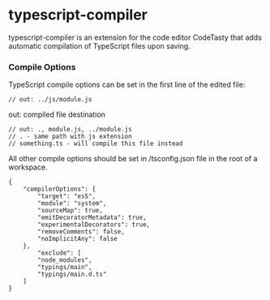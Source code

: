 # typescript-compiler

typescript-compiler is an extension for the code editor CodeTasty that adds automatic compilation of TypeScript files upon saving.


### Compile Options

TypeScript compile options can be set in the first line of the edited file:

    // out: ../js/module.js

out: compiled file destination

    // out: ., module.js, ../module.js
    // . - same path with js extension
    // something.ts - will compile this file instead
    
All other compile options should be set in /tsconfig.json file in the root of a workspace.

    {
        "compilerOptions": {
            "target": "es5",
            "module": "system",
            "sourceMap": true,
            "emitDecoratorMetadata": true,
            "experimentalDecorators": true,
            "removeComments": false,
            "noImplicitAny": false
        },
            "exclude": [
            "node_modules",
            "typings/main",
            "typings/main.d.ts"
        ]
    }